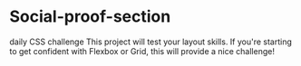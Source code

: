 # Social-proof-section
daily CSS challenge This project will test your layout skills. If you're starting to get confident with Flexbox or Grid, this will provide a nice challenge!
